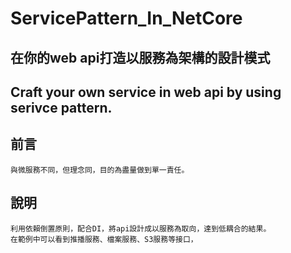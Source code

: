 # ServicePattern_In_NetCore
## 在你的web api打造以服務為架構的設計模式
## Craft your own service in web api by using serivce pattern.


## 前言

```
與微服務不同，但理念同，目的為盡量做到單一責任。
```

## 說明

```
利用依賴倒置原則，配合DI，將api設計成以服務為取向，達到低耦合的結果。
在範例中可以看到推播服務、檔案服務、S3服務等接口，
```
